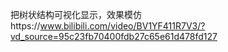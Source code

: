 把树状结构可视化显示，效果模仿https://www.bilibili.com/video/BV1YF411R7V3/?vd_source=95c23fb70400fdb27c65e61d478fd127
